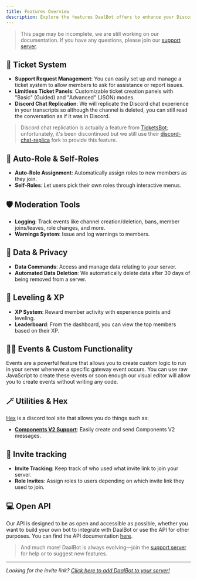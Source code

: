 ```yaml
---
title: Features Overview
description: Explore the features DaalBot offers to enhance your Discord server.
---
```


> This page may be incomplete, we are still working on our documentation. If you have any questions, please join our [support server](https://go.daalbot.xyz/HQ).

## 🎫 Ticket System
- **Support Request Management**: You can easily set up and manage a ticket system to allow members to ask for assistance or report issues.
- **Limitless Ticket Panels**: Customizable ticket creation panels with "Basic" (Guided) and "Advanced" (JSON) modes.
- **Discord Chat Replication**: We will replicate the Discord chat experience in your transcripts so although the channel is deleted, you can still read the conversation as if it was in Discord.
> Discord chat replication is actually a feature from [TicketsBot](https://ticketsbot.net/); unfortunately, it's been discontinued but we still use their [discord-chat-replica](https://github.com/TicketsBot/discord-chat-replica) fork to provide this feature.

## 👋 Auto-Role & Self-Roles
- **Auto-Role Assignment**: Automatically assign roles to new members as they join.
- **Self-Roles**: Let users pick their own roles through interactive menus.

## 🛡️ Moderation Tools
- **Logging**: Track events like channel creation/deletion, bans, member joins/leaves, role changes, and more.
- **Warnings System**: Issue and log warnings to members.

## 💾 Data & Privacy
- **Data Commands**: Access and manage data relating to your server.
- **Automated Data Deletion**: We automatically delete data after 30 days of being removed from a server.

## 🏅 Leveling & XP
- **XP System**: Reward member activity with experience points and leveling.
- **Leaderboard**: From the dashboard, you can view the top members based on their XP.

## 🧑‍💻 Events & Custom Functionality
Events are a powerful feature that allows you to create custom logic to run in your server whenever a specific gateway event occurs. You can use raw JavaScript to create these events or soon enough our visual editor will allow you to create events without writing any code.

## 🪄 Utilities & Hex
[Hex](https://hex.daalbot.xyz) is a discord tool site that allows you do things such as:
- [**Components V2 Support**](https://hex.daalbot.xyz/components): Easily create and send Components V2 messages.

## 🔗 Invite tracking
- **Invite Tracking**: Keep track of who used what invite link to join your server.
- **Role Invites**: Assign roles to users depending on which invite link they used to join.

## 💻 Open API
Our API is designed to be as open and accessible as possible, whether you want to build your own bot to integrate with DaalBot or use the API for other purposes. You can find the API documentation [here](/docs/api).

> And much more! DaalBot is always evolving—join the [support server](https://go.daalbot.xyz/HQ) for help or to suggest new features.

---
*Looking for the invite link? [Click here to add DaalBot to your server!](https://go.daalbot.xyz/Invite)*
